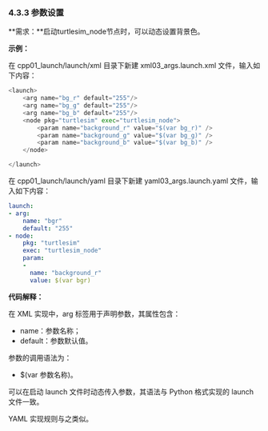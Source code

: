 ### 4.3.3 参数设置

**需求：**启动turtlesim\_node节点时，可以动态设置背景色。

**示例：**

在 cpp01\_launch/launch/xml 目录下新建 xml03\_args.launch.xml 文件，输入如下内容：

```py
<launch>
    <arg name="bg_r" default="255"/>
    <arg name="bg_g" default="255"/>
    <arg name="bg_b" default="255"/>
    <node pkg="turtlesim" exec="turtlesim_node">
        <param name="background_r" value="$(var bg_r)" />
        <param name="background_g" value="$(var bg_g)" />
        <param name="background_b" value="$(var bg_b)" />
    </node>

</launch>
```

在 cpp01\_launch/launch/yaml 目录下新建 yaml03\_args.launch.yaml 文件，输入如下内容：

```yaml
launch:
- arg:
    name: "bgr"
    default: "255"
- node:
    pkg: "turtlesim"
    exec: "turtlesim_node"
    param:
    -
      name: "background_r"
      value: $(var bgr)
```

**代码解释：**

在 XML 实现中，arg 标签用于声明参数，其属性包含：

* name：参数名称；
* default：参数默认值。

参数的调用语法为：

* $\(var 参数名称\)。

可以在启动 launch 文件时动态传入参数，其语法与 Python 格式实现的 launch 文件一致。

YAML 实现规则与之类似。

